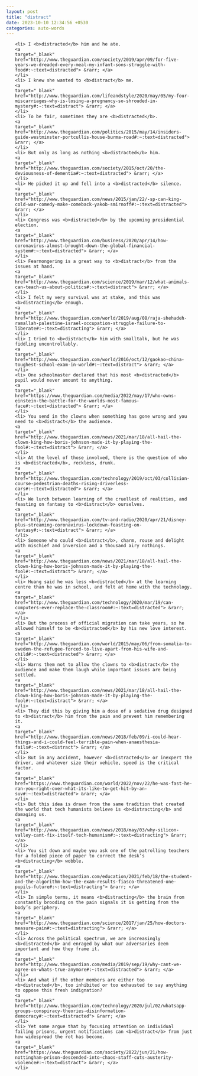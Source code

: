```yaml
---
layout: post
title: "distract"
date: 2023-10-10 12:34:56 +0530
categories: auto-words
---
```

<ol>

    <li> I <b>distracted</b> him and he ate.
    <a 
    target="_blank" 
    href="http://www.theguardian.com/society/2019/apr/09/for-five-years-we-dreaded-every-meal-my-infant-sons-struggle-with-food#:~:text=distracted"> &rarr; </a>
    </li>
    <li> I knew she wanted to <b>distract</b> me.
    <a 
    target="_blank" 
    href="http://www.theguardian.com/lifeandstyle/2020/may/05/my-four-miscarriages-why-is-losing-a-pregnancy-so-shrouded-in-mystery#:~:text=distract"> &rarr; </a>
    </li>
    <li> To be fair, sometimes they are <b>distracted</b>.
    <a 
    target="_blank" 
    href="http://www.theguardian.com/politics/2015/may/14/insiders-guide-westminster-portcullis-house-burma-road#:~:text=distracted"> &rarr; </a>
    </li>
    <li> But only as long as nothing <b>distracted</b> him.
    <a 
    target="_blank" 
    href="http://www.theguardian.com/society/2015/oct/20/the-deviousness-of-dementia#:~:text=distracted"> &rarr; </a>
    </li>
    <li> He picked it up and fell into a <b>distracted</b> silence.
    <a 
    target="_blank" 
    href="http://www.theguardian.com/news/2015/jan/22/-sp-can-king-cold-war-comedy-make-comeback-yakob-smirnoff#:~:text=distracted"> &rarr; </a>
    </li>
    <li> Congress was <b>distracted</b> by the upcoming presidential election.
    <a 
    target="_blank" 
    href="http://www.theguardian.com/business/2020/apr/14/how-coronavirus-almost-brought-down-the-global-financial-system#:~:text=distracted"> &rarr; </a>
    </li>
    <li> Fearmongering is a great way to <b>distract</b> from the issues at hand.
    <a 
    target="_blank" 
    href="http://www.theguardian.com/science/2019/mar/12/what-animals-can-teach-us-about-politics#:~:text=distract"> &rarr; </a>
    </li>
    <li> I felt my very survival was at stake, and this was <b>distracting</b> enough.
    <a 
    target="_blank" 
    href="http://www.theguardian.com/world/2019/aug/08/raja-shehadeh-ramallah-palestine-israel-occupation-struggle-failure-to-liberate#:~:text=distracting"> &rarr; </a>
    </li>
    <li> I tried to <b>distract</b> him with smalltalk, but he was fiddling uncontrollably.
    <a 
    target="_blank" 
    href="http://www.theguardian.com/world/2016/oct/12/gaokao-china-toughest-school-exam-in-world#:~:text=distract"> &rarr; </a>
    </li>
    <li> One schoolmaster declared that his most <b>distracted</b> pupil would never amount to anything.
    <a 
    target="_blank" 
    href="https://www.theguardian.com/media/2022/may/17/who-owns-einstein-the-battle-for-the-worlds-most-famous-face#:~:text=distracted"> &rarr; </a>
    </li>
    <li> You send in the clowns when something has gone wrong and you need to <b>distract</b> the audience.
    <a 
    target="_blank" 
    href="http://www.theguardian.com/news/2021/mar/18/all-hail-the-clown-king-how-boris-johnson-made-it-by-playing-the-fool#:~:text=distract"> &rarr; </a>
    </li>
    <li> At the level of those involved, there is the question of who is <b>distracted</b>, reckless, drunk.
    <a 
    target="_blank" 
    href="http://www.theguardian.com/technology/2019/oct/03/collision-course-pedestrian-deaths-rising-driverless-cars#:~:text=distracted"> &rarr; </a>
    </li>
    <li> We lurch between learning of the cruellest of realities, and feasting on fantasy to <b>distract</b> ourselves.
    <a 
    target="_blank" 
    href="http://www.theguardian.com/tv-and-radio/2020/apr/21/disney-plus-streaming-coronavirus-lockdown-feasting-on-fantasy#:~:text=distract"> &rarr; </a>
    </li>
    <li> Someone who could <b>distract</b>, charm, rouse and delight with mischief and inversion and a thousand airy nothings.
    <a 
    target="_blank" 
    href="http://www.theguardian.com/news/2021/mar/18/all-hail-the-clown-king-how-boris-johnson-made-it-by-playing-the-fool#:~:text=distract"> &rarr; </a>
    </li>
    <li> Huang said he was less <b>distracted</b> at the learning centre than he was in school, and felt at home with the technology.
    <a 
    target="_blank" 
    href="http://www.theguardian.com/technology/2020/mar/19/can-computers-ever-replace-the-classroom#:~:text=distracted"> &rarr; </a>
    </li>
    <li> But the process of official migration can take years, so he allowed himself to be <b>distracted</b> by his new love interest.
    <a 
    target="_blank" 
    href="http://www.theguardian.com/world/2015/may/06/from-somalia-to-sweden-the-refugee-forced-to-live-apart-from-his-wife-and-child#:~:text=distracted"> &rarr; </a>
    </li>
    <li> Warns them not to allow the clowns to <b>distract</b> the audience and make them laugh while important issues are being settled.
    <a 
    target="_blank" 
    href="http://www.theguardian.com/news/2021/mar/18/all-hail-the-clown-king-how-boris-johnson-made-it-by-playing-the-fool#:~:text=distract"> &rarr; </a>
    </li>
    <li> They did this by giving him a dose of a sedative drug designed to <b>distract</b> him from the pain and prevent him remembering it.
    <a 
    target="_blank" 
    href="http://www.theguardian.com/news/2018/feb/09/i-could-hear-things-and-i-could-feel-terrible-pain-when-anaesthesia-fails#:~:text=distract"> &rarr; </a>
    </li>
    <li> But in any accident, however <b>distracted</b> or inexpert the driver, and whatever size their vehicle, speed is the critical factor.
    <a 
    target="_blank" 
    href="https://www.theguardian.com/world/2022/nov/22/he-was-fast-he-ran-you-right-over-what-its-like-to-get-hit-by-an-suv#:~:text=distracted"> &rarr; </a>
    </li>
    <li> But this idea is drawn from the same tradition that created the world that tech humanists believe is <b>distracting</b> and damaging us.
    <a 
    target="_blank" 
    href="http://www.theguardian.com/news/2018/may/03/why-silicon-valley-cant-fix-itself-tech-humanism#:~:text=distracting"> &rarr; </a>
    </li>
    <li> You sit down and maybe you ask one of the patrolling teachers for a folded piece of paper to correct the desk’s <b>distracting</b> wobble.
    <a 
    target="_blank" 
    href="http://www.theguardian.com/education/2021/feb/18/the-student-and-the-algorithm-how-the-exam-results-fiasco-threatened-one-pupils-future#:~:text=distracting"> &rarr; </a>
    </li>
    <li> In simple terms, it means <b>distracting</b> the brain from constantly brooding on the pain signals it is getting from the body’s periphery.
    <a 
    target="_blank" 
    href="http://www.theguardian.com/science/2017/jan/25/how-doctors-measure-pain#:~:text=distracting"> &rarr; </a>
    </li>
    <li> Across the political spectrum, we are increasingly <b>distracted</b> and enraged by what our adversaries deem important and how they frame it.
    <a 
    target="_blank" 
    href="http://www.theguardian.com/media/2019/sep/19/why-cant-we-agree-on-whats-true-anymore#:~:text=distracted"> &rarr; </a>
    </li>
    <li> And what if the other members are either too <b>distracted</b>, too inhibited or too exhausted to say anything to oppose this fresh indignation?
    <a 
    target="_blank" 
    href="http://www.theguardian.com/technology/2020/jul/02/whatsapp-groups-conspiracy-theories-disinformation-democracy#:~:text=distracted"> &rarr; </a>
    </li>
    <li> Yet some argue that by focusing attention on individual failing prisons, urgent notifications can <b>distract</b> from just how widespread the rot has become.
    <a 
    target="_blank" 
    href="https://www.theguardian.com/society/2022/jun/21/how-nottingham-prison-descended-into-chaos-staff-cuts-austerity-violence#:~:text=distract"> &rarr; </a>
    </li>